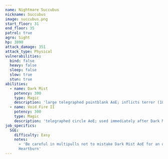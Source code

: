 ```yaml
---
name: Nightmare Succubus
nickname: Succubus
image: succubus.png
start_floor: 31
end_floor: 35
patrol: true
agro: Sight
hp: 3890
attack_damage: 351
attack_type: Physical
vulnerabilities:
  bind: false
  heavy: false
  sleep: false
  slow: true
  stun: true
abilities:
  - name: Dark Mist
    potency: 300
    type: Magic
    description: 'large telegraphed pointblank AoE; inflicts terror (10s)'
  - name: Void Fire II
    potency: 300
    type: Magic
    description: 'telegraphed circle AoE; used immediately after Dark Mist'
job_specifics:
  SGE:
    difficulty: Easy
    notes:
      - 'Be careful in multipulls not to mistake Dark Mist AoE for an ogre''s
      Heartburn'
---
```

